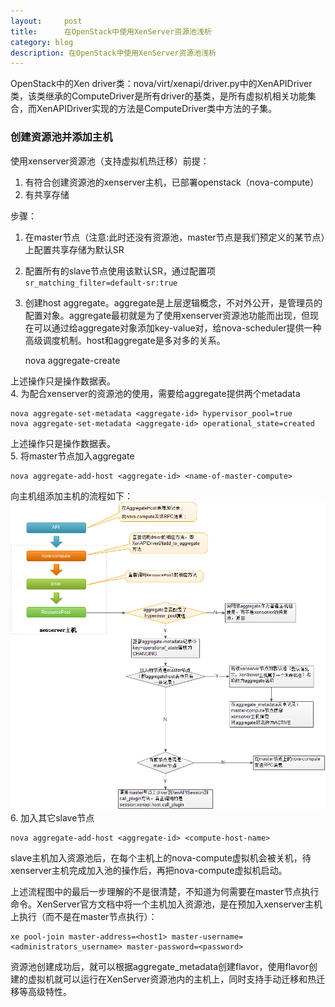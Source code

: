 ```yaml
---
layout:     post
title:      在OpenStack中使用XenServer资源池浅析
category: blog
description: 在OpenStack中使用XenServer资源池浅析
---
```


OpenStack中的Xen driver类：nova/virt/xenapi/driver.py中的XenAPIDriver类，该类继承的ComputeDriver是所有driver的基类，是所有虚拟机相关功能集合，而XenAPIDriver实现的方法是ComputeDriver类中方法的子集。

### 创建资源池并添加主机

使用xenserver资源池（支持虚拟机热迁移）前提：  
1. 有符合创建资源池的xenserver主机，已部署openstack（nova-compute）  
2. 有共享存储

步骤：  
1. 在master节点（注意:此时还没有资源池，master节点是我们预定义的某节点）上配置共享存储为默认SR  
2. 配置所有的slave节点使用该默认SR，通过配置项`sr_matching_filter=default-sr:true`  
3. 创建host aggregate。aggregate是上层逻辑概念，不对外公开，是管理员的配置对象。aggregate最初就是为了使用xenserver资源池功能而出现，但现在可以通过给aggregate对象添加key-value对，给nova-scheduler提供一种高级调度机制。host和aggregate是多对多的关系。

    nova aggregate-create <name-for-pool> <availability-zone>
    
上述操作只是操作数据表。  
4. 为配合xenserver的资源池的使用，需要给aggregate提供两个metadata

    nova aggregate-set-metadata <aggregate-id> hypervisor_pool=true
    nova aggregate-set-metadata <aggregate-id> operational_state=created
    
上述操作只是操作数据表。  
5. 将master节点加入aggregate

    nova aggregate-add-host <aggregate-id> <name-of-master-compute>
    
向主机组添加主机的流程如下：  
![流程图](/images/blog/openstack-using-xenserver/1.png)  
6. 加入其它slave节点

    nova aggregate-add-host <aggregate-id> <compute-host-name>
    
slave主机加入资源池后，在每个主机上的nova-compute虚拟机会被关机，待xenserver主机完成加入池的操作后，再把nova-compute虚拟机启动。

上述流程图中的最后一步理解的不是很清楚，不知道为何需要在master节点执行命令。XenServer官方文档中将一个主机加入资源池，是在预加入xenserver主机上执行（而不是在master节点执行）：

    xe pool-join master-address=<host1> master-username=<administrators_username> master-password=<password>

资源池创建成功后，就可以根据aggregate_metadata创建flavor，使用flavor创建的虚拟机就可以运行在XenServer资源池内的主机上，同时支持手动迁移和热迁移等高级特性。
